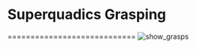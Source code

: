 # Superquadics Grasping
============================
![show_grasps](https://user-images.githubusercontent.com/3790876/31579830-35d415ae-b0fc-11e7-8218-57409047143a.jpg)
